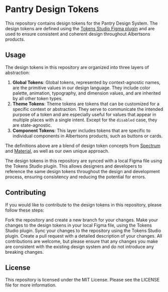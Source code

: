 # Pantry Design Tokens
This repository contains design tokens for the Pantry Design System. The design tokens are defined using the [Tokens Studio Figma plugin](https://www.figma.com/community/plugin/843461159747178978/Tokens-Studio-for-Figma-(Figma-Tokens)) and are used to ensure consistent and coherent design throughout Albertsons products.

## Usage
The design tokens in this repository are organized into three layers of abstraction:

1. **Global Tokens**: Global tokens, represented by context-agnostic names, are the primitive values in our design language. They include color palette, animation, typography, and dimension values, and are inherited by all other token types.
2. **Theme Tokens**: Theme tokens are tokens that can be customized for a specific context or abstraction. They serve to communicate the intended purpose of a token and are especially useful for values that appear in multiple places with a single intent. Except for the `disabled` case, they are state-agnostic.
3. **Component Tokens**: This layer includes tokens that are specific to individual components in Albertsons products, such as buttons or cards.

The definitions above are a blend of design token concepts from [Spectrum](https://spectrum.adobe.com/page/design-tokens/) and [Material](https://m3.material.io/foundations/design-tokens/how-to-read-tokens), as well as our own unique approach.

The design tokens in this repository are synced with a local Figma file using the Tokens Studio plugin. This allows designers and developers to reference the same design tokens throughout the design and development process, ensuring consistency and reducing the potential for errors.

## Contributing
If you would like to contribute to the design tokens in this repository, please follow these steps:

Fork the repository and create a new branch for your changes.
Make your changes to the design tokens in your local Figma file, using the Tokens Studio plugin.
Sync your changes to the repository using the Tokens Studio plugin.
Create a pull request with a detailed description of your changes.
All contributions are welcome, but please ensure that any changes you make are consistent with the existing design system and do not introduce any breaking changes.

## License
This repository is licensed under the MIT License. Please see the LICENSE file for more information.
